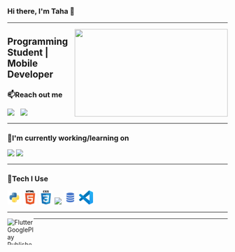 
<!--
**tahaturan/tahaturan** is a ✨ _special_ ✨ repository because its `README.md` (this file) appears on your GitHub profile.

Here are some ideas to get you started:

- 🔭 I’m currently working on ...
- 🌱 I’m currently learning ...
- 👯 I’m looking to collaborate on ...
- 🤔 I’m looking for help with ...
- 💬 Ask me about ...
- 📫 How to reach me: ...
- 😄 Pronouns: ...
- ⚡ Fun fact: ...
-->
 ### Hi there, I'm Taha 👋
 <hr>
<div>
<img src="https://media.giphy.com/media/qKltgF7Aw515K/giphy.gif" align="right" width="350" height="200">
</div>

## Programming Student | Mobile Developer

### 📫Reach out me

[<img  width="30" src="https://cdn-icons-png.flaticon.com/512/174/174855.png" align="left" />][instagram]
[<img  width="30" src="https://cdn-icons-png.flaticon.com/512/1400/1400486.png" align="letf" />][linkedin]

<hr>

### 🌱I'm currently working/learning on

<p dir="auto"><a target="_blank" rel="noopener noreferrer" href="#"><img src="https://miro.medium.com/max/900/0*1QVqmVbbaVm1f_n9.png" height="32" style="max-width: 100%;"></a> 
<a target="_blank" rel="noopener noreferrer" href="https://camo.githubusercontent.com/114aa59f6bfe1ff7ef3444fbb224078eb6a32c43f0ed03a6c0c3e6df67e049ec/68747470733a2f2f7777772e766563746f726c6f676f2e7a6f6e652f6c6f676f732f666c7574746572696f2f666c7574746572696f2d69636f6e2e737667"><img src="https://camo.githubusercontent.com/114aa59f6bfe1ff7ef3444fbb224078eb6a32c43f0ed03a6c0c3e6df67e049ec/68747470733a2f2f7777772e766563746f726c6f676f2e7a6f6e652f6c6f676f732f666c7574746572696f2f666c7574746572696f2d69636f6e2e737667" height="32" data-canonical-src="https://www.vectorlogo.zone/logos/flutterio/flutterio-icon.svg" style="max-width: 100%;"></a></p>

<hr>

### 🔭Tech I Use

<p dir="auto">  <a target="_blank" rel="noopener noreferrer" href="#"><img src="https://raw.githubusercontent.com/github/explore/80688e429a7d4ef2fca1e82350fe8e3517d3494d/topics/python/python.png" height="32" style="max-width: 100%;"></a> 
<a target="_blank" rel="noopener noreferrer" href="#"><img src="https://raw.githubusercontent.com/github/explore/80688e429a7d4ef2fca1e82350fe8e3517d3494d/topics/html/html.png" height="32" style="max-width: 100%;"></a> 
<a target="_blank" rel="noopener noreferrer" href="#"><img src="https://raw.githubusercontent.com/github/explore/80688e429a7d4ef2fca1e82350fe8e3517d3494d/topics/css/css.png" height="32" style="max-width: 100%;"></a> 
<a target="_blank" rel="noopener noreferrer" href="#"><img src="https://upload.wikimedia.org/wikipedia/commons/thumb/9/97/Sqlite-square-icon.svg/2048px-Sqlite-square-icon.svg.png" height="32" style="max-width: 100%;"></a> 
<a target="_blank" rel="noopener noreferrer" href="#"><img src="https://raw.githubusercontent.com/github/explore/80688e429a7d4ef2fca1e82350fe8e3517d3494d/topics/sql/sql.png" height="32" style="max-width: 100%;"></a> 
 <a target="_blank" rel="noopener noreferrer" href="https://raw.githubusercontent.com/github/explore/main/topics/visual-studio-code/visual-studio-code.png"><img src="https://raw.githubusercontent.com/github/explore/main/topics/visual-studio-code/visual-studio-code.png" height="32" style="max-width: 100%;"></a> 
</p>
<hr>
<a href="https://github.com/tahaturan"><img src="https://flutter-badge-generator.web.app/assets/assets/images/badges/googleplay-publisher.svg" alt="Flutter GooglePlay Publisher" align="left" height="60" width="60" ></a>
<hr>

[linkedin]: https://www.linkedin.com/in/taha-turan/
[instagram]: https://www.instagram.com/tahaaturan/
